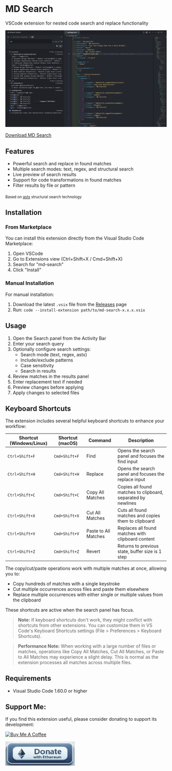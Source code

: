 # MD Search

VSCode extension for nested code search and replace functionality

![Screenshot](screenshot.png)

[Download MD Search](https://marketplace.visualstudio.com/items?itemName=drboria.md-search)

## Features

- Powerful search and replace in found matches
- Multiple search modes: text, regex, and structural search
- Live preview of search results
- Support for code transformations in found matches
- Filter results by file or pattern

<sub>Based on [astx](https://github.com/codemodsquad/astx) structural search technology</sub>

## Installation

### From Marketplace

You can install this extension directly from the Visual Studio Code Marketplace:

1. Open VSCode
2. Go to Extensions view (Ctrl+Shift+X / Cmd+Shift+X)
3. Search for "md-search"
4. Click "Install"

### Manual Installation

For manual installation:

1. Download the latest `.vsix` file from the [Releases](/releases) page
2. Run: `code --install-extension path/to/md-search-x.x.x.vsix`

## Usage

1. Open the Search panel from the Activity Bar
2. Enter your search query
3. Optionally configure search settings:
   - Search mode (text, regex, astx)
   - Include/exclude patterns
   - Case sensitivity
   - Search in results
4. Review matches in the results panel
5. Enter replacement text if needed
6. Preview changes before applying
7. Apply changes to selected files

## Keyboard Shortcuts

The extension includes several helpful keyboard shortcuts to enhance your workflow:

| Shortcut (Windows/Linux) | Shortcut (macOS) | Command              | Description                                                  |
| ------------------------ | ---------------- | -------------------- | ------------------------------------------------------------ |
| `Ctrl+Shift+F`           | `Cmd+Shift+F`    | Find                 | Opens the search panel and focuses the find input            |
| `Ctrl+Shift+H`           | `Cmd+Shift+H`    | Replace              | Opens the search panel and focuses the replace input         |
| `Ctrl+Shift+C`           | `Cmd+Shift+C`    | Copy All Matches     | Copies all found matches to clipboard, separated by newlines |
| `Ctrl+Shift+X`           | `Cmd+Shift+X`    | Cut All Matches      | Cuts all found matches and copies them to clipboard          |
| `Ctrl+Shift+V`           | `Cmd+Shift+V`    | Paste to All Matches | Replaces all found matches with clipboard content            |
| `Ctrl+Shift+Z`           | `Cmd+Shift+Z`    | Revert | Returns to previous state, buffer size is 1 step |

The copy/cut/paste operations work with multiple matches at once, allowing you to:

- Copy hundreds of matches with a single keystroke
- Cut multiple occurrences across files and paste them elsewhere
- Replace multiple occurrences with either single or multiple values from the clipboard

These shortcuts are active when the search panel has focus.

> **Note:** If keyboard shortcuts don't work, they might conflict with shortcuts from other extensions. You can customize them in VS Code's Keyboard Shortcuts settings (File > Preferences > Keyboard Shortcuts).

> **Performance Note:** When working with a large number of files or matches, operations like Copy All Matches, Cut All Matches, or Paste to All Matches may experience a slight delay. This is normal as the extension processes all matches across multiple files.

## Requirements

- Visual Studio Code 1.60.0 or higher

## Support Me:

If you find this extension useful, please consider donating to support its development:

<a href="https://www.buymeacoffee.com/miki_du" target="_blank"><img src="https://cdn.buymeacoffee.com/buttons/v2/default-yellow.png" alt="Buy Me A Coffee" style="height: 60px !important;width: 217px !important;" ></a>

<a href="https://etherscan.io/address/0x1A3471C0Fa1b8512b5423d3Bd715560639AF04Ea" target="_blank"><img src="media/eth.png" alt="Donate with Ethereum" style="height: 75px !important;width: 217px !important;" ></a>
